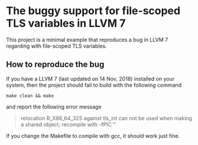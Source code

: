 # The buggy support for file-scoped TLS variables in LLVM 7

This project is a minimal example that reproduces a bug in LLVM 7 regarding with file-scoped TLS variables.

## How to reproduce the bug

If you have a LLVM 7 (last updated on 14 Nov, 2018) installed on your system, then the project should fail to build with the following command
```
make clean && make
```
and report the following error message

> relocation R_X86_64_32S against tls_int can not be used when making a shared object; recompile with -fPIC`"

If you change the Makefile to compile with gcc, it should work just fine.
